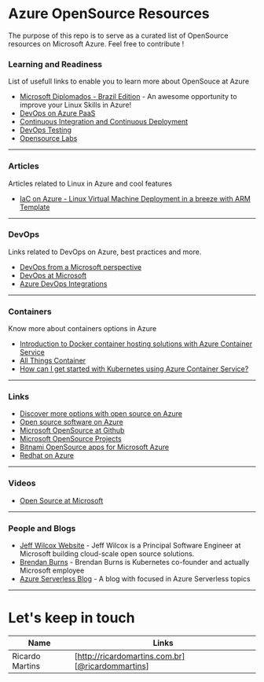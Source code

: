 # Azure OpenSource Resources
The purpose of this repo is to serve as a curated list of OpenSource resources on Microsoft Azure.
Feel free to contribute !

### Learning and Readiness
List of usefull links to enable you to learn more about OpenSouce at Azure

* [Microsoft Diplomados - Brazil Edition](http://www.microsoftdiplomados.com/brasil/) - An awesome opportunity to improve your Linux Skills in Azure!
* [DevOps on Azure PaaS](https://openedx.microsoft.com/courses/course-v1:Microsoft+DevOps200.1+2017_T1/about)
* [Continuous Integration and Continuous Deployment](https://openedx.microsoft.com/courses/course-v1:Microsoft+DevOps200.3+2017_T1/about)
* [DevOps Testing](https://openedx.microsoft.com/courses/course-v1:Microsoft+DEVOPS200.5+2017_T1/about)
* [Opensource Labs](https://github.com/Microsoft-OpenSource-Labs)

---

### Articles
Articles related to Linux in Azure and cool features

* [IaC on Azure - Linux Virtual Machine Deployment in a breeze with ARM Template](https://blogs.msdn.microsoft.com/azuredev/2017/03/11/iac-on-azure-linux-virtual-machine-deployment-in-a-breeze-with-arm-template/?utm_content=buffer8ae3a&utm_medium=social&utm_source=twitter.com&utm_campaign=buffer)

---

### DevOps
Links related to DevOps on Azure, best practices and more.

* [DevOps from a Microsoft perspective](https://www.visualstudio.com/devops/)
* [DevOps at Microsoft](https://www.visualstudio.com/en-us/articles/devopsmsft/overview)
* [Azure DevOps Integrations](https://azure.microsoft.com/en-us/try/devops/)

---

### Containers
Know more about containers options in Azure

* [Introduction to Docker container hosting solutions with Azure Container Service](https://docs.microsoft.com/en-us/azure/container-service/container-service-intro)
* [All Things Container](https://blogs.msdn.microsoft.com/allthingscontainer/)
* [How can I get started with Kubernetes using Azure Container Service?](https://blogs.msdn.microsoft.com/azureedu/2017/04/23/how-can-i-get-started-with-kubernetes-on-azure-container-services/)

---


### Links

* [Discover more options with open source on Azure](https://azure.microsoft.com/en-us/overview/choose-azure-opensource/)
* [Open source software on Azure](https://azure.microsoft.com/en-us/overview/open-source/)
* [Microsoft OpenSource at Github](https://azure.github.io/) 
* [Microsoft OpenSource Projects](https://opensource.microsoft.com/)
* [Bitnami OpenSource apps for Microsoft Azure](https://bitnami.com/azure)
* [Redhat on Azure](https://azure.microsoft.com/en-us/campaigns/redhat/)

---

### Videos

* [Open Source at Microsoft](https://channel9.msdn.com/events/THDevDay/Thailand-Developer-Day-16/Open-Source-at-Microsoft)

---

### People and Blogs
* [Jeff Wilcox Website](https://www.jeff.wilcox.name/) - Jeff Wilcox is a Principal Software Engineer at Microsoft building cloud-scale open source solutions.
* [Brendan Burns](https://twitter.com/brendandburns) - Brendan Burns is Kubernetes co-founder and actually Microsoft employee
* [Azure Serverless Blog](http://azureserverless.com/) - A blog with focused in Azure Serverless topics

---

# Let's keep in touch

| Name | Links |
| ------ | ------ |
| Ricardo Martins | [http://ricardomartins.com.br] [[@ricardommartins](http://twitter.com/ricardommartins)] |
